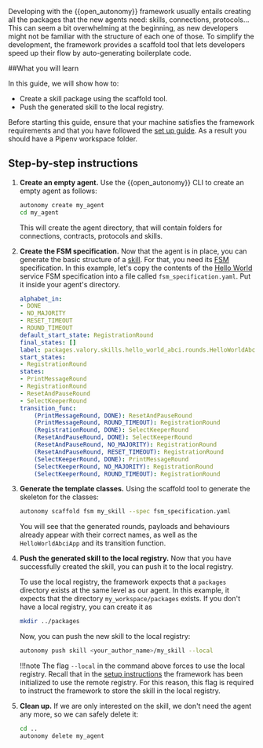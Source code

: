 Developing with the {{open_autonomy}} framework usually entails creating all the packages that the new agents need: skills, connections, protocols... This can seem a bit overwhelming at the beginning, as new developers might not be familiar with the structure of each one of those. To simplify the development, the framework provides a scaffold tool that lets developers speed up their flow by auto-generating boilerplate code.

##What you will learn

In this guide, we will show how to:

- Create a skill package using the scaffold tool.
- Push the generated skill to the local registry.

Before starting this guide, ensure that your machine satisfies the framework requirements and that you have followed the [set up guide](./set_up.md). As a result you should have a Pipenv workspace folder.

## Step-by-step instructions

1. **Create an empty agent.** Use the {{open_autonomy}} CLI to create an empty agent as follows:
    ```bash
    autonomy create my_agent
    cd my_agent
    ```
    This will create the agent directory, that will contain folders for connections, contracts, protocols and skills.

2. **Create the FSM specification.** Now that the agent is in place, you can generate the basic structure of a [skill](https://open-aea.docs.autonolas.tech/skill/). For that, you need its [FSM](../fsm.md) specification. In this example, let's copy the contents of the [Hello World](../hello_world_agent_service.md) service FSM specification into a file called ```fsm_specification.yaml```. Put it inside your agent's directory.

    ```yaml
    alphabet_in:
    - DONE
    - NO_MAJORITY
    - RESET_TIMEOUT
    - ROUND_TIMEOUT
    default_start_state: RegistrationRound
    final_states: []
    label: packages.valory.skills.hello_world_abci.rounds.HelloWorldAbciApp
    start_states:
    - RegistrationRound
    states:
    - PrintMessageRound
    - RegistrationRound
    - ResetAndPauseRound
    - SelectKeeperRound
    transition_func:
        (PrintMessageRound, DONE): ResetAndPauseRound
        (PrintMessageRound, ROUND_TIMEOUT): RegistrationRound
        (RegistrationRound, DONE): SelectKeeperRound
        (ResetAndPauseRound, DONE): SelectKeeperRound
        (ResetAndPauseRound, NO_MAJORITY): RegistrationRound
        (ResetAndPauseRound, RESET_TIMEOUT): RegistrationRound
        (SelectKeeperRound, DONE): PrintMessageRound
        (SelectKeeperRound, NO_MAJORITY): RegistrationRound
        (SelectKeeperRound, ROUND_TIMEOUT): RegistrationRound
    ```

3. **Generate the template classes.** Using the scaffold tool to generate the skeleton for the classes:
    ```bash
    autonomy scaffold fsm my_skill --spec fsm_specification.yaml
    ```
    You will see that the generated rounds, payloads and behaviours already appear with their correct names, as well as the `HelloWorldAbciApp` and its transition function.

4. **Push the generated skill to the local registry.** Now that you have successfully created the skill, you can push it to the local registry.

    To use the local registry, the framework expects that a `packages` directory exists at the same level as our agent. In this example, it expects that the directory `my_workspace/packages` exists. If you don't have a local registry, you can create it as
    ```bash
    mkdir ../packages
    ```

    Now, you can push the new skill to the local registry:
    ```bash
    autonomy push skill <your_author_name>/my_skill --local
    ```

    !!!note
        The flag `--local` in the command above forces to use the local registry.
        Recall that in the [setup instructions](./quick_start.md#setup) the framework has been initialized to use
        the remote registry. For this reason, this flag is required to instruct the framework to store the skill in the local registry.


5. **Clean up.** If we are only interested on the skill, we don't need the agent any more, so we can safely delete it:
    ```bash
    cd ..
    autonomy delete my_agent
    ```
